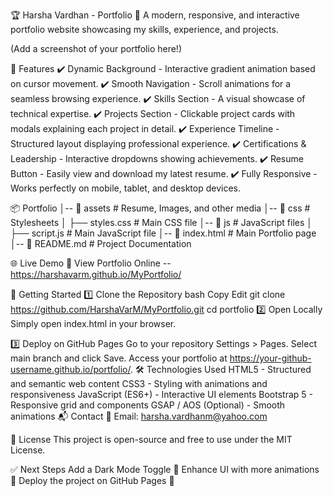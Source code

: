 
🏆 Harsha Vardhan - Portfolio
🚀 A modern, responsive, and interactive portfolio website showcasing my skills, experience, and projects.

(Add a screenshot of your portfolio here!)

📌 Features
✔️ Dynamic Background - Interactive gradient animation based on cursor movement.
✔️ Smooth Navigation - Scroll animations for a seamless browsing experience.
✔️ Skills Section - A visual showcase of technical expertise.
✔️ Projects Section - Clickable project cards with modals explaining each project in detail.
✔️ Experience Timeline - Structured layout displaying professional experience.
✔️ Certifications & Leadership - Interactive dropdowns showing achievements.
✔️ Resume Button - Easily view and download my latest resume.
✔️ Fully Responsive - Works perfectly on mobile, tablet, and desktop devices.

📦 Portfolio
│-- 📂 assets             # Resume, Images, and other media
│-- 📂 css                # Stylesheets
│   ├── styles.css        # Main CSS file
│-- 📂 js                 # JavaScript files
│   ├── script.js         # Main JavaScript file
│-- 📜 index.html         # Main Portfolio page
│-- 📜 README.md          # Project Documentation


🌐 Live Demo
🔗 View Portfolio Online -- https://harshavarm.github.io/MyPortfolio/

🚀 Getting Started
1️⃣ Clone the Repository
bash
Copy
Edit
git clone https://github.com/HarshaVarM/MyPortfolio.git
cd portfolio
2️⃣ Open Locally
Simply open index.html in your browser.

3️⃣ Deploy on GitHub Pages
Go to your repository Settings > Pages.
Select main branch and click Save.
Access your portfolio at https://your-github-username.github.io/portfolio/.
🛠️ Technologies Used
HTML5 - Structured and semantic web content
CSS3 - Styling with animations and responsiveness
JavaScript (ES6+) - Interactive UI elements
Bootstrap 5 - Responsive grid and components
GSAP / AOS (Optional) - Smooth animations
📬 Contact
📧 Email: harsha.vardhanm@yahoo.com

📜 License
This project is open-source and free to use under the MIT License.

✅ Next Steps
 Add a Dark Mode Toggle 🌙
 Enhance UI with more animations 🎨
 Deploy the project on GitHub Pages 🚀
